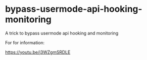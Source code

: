 # bypass-usermode-api-hooking-monitoring
A trick to bypass usermode api hooking and monitoring

For for information:

https://youtu.be/j3WZgmSRDLE


